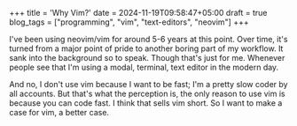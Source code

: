 +++
title = 'Why Vim?'
date = 2024-11-19T09:58:47+05:00
draft = true
blog_tags = ["programming", "vim", "text-editors", "neovim"]
+++

I've been using neovim/vim for around 5-6 years at this point. Over time, it's 
turned from a major point of pride to another boring part of my workflow. It
sank into the background so to speak. Though that's just for me. Whenever
people see that I'm using a modal, terminal, text editor in the modern day.

And no, I don't use vim because I want to be fast; I'm a pretty slow coder by
all accounts. But that's what the perception is, the only reason to use vim is 
because you can code fast. I think that sells vim short. So I want to make a case
for vim, a better case.

